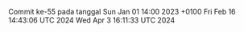 Commit ke-55 pada tanggal Sun Jan 01 14:00 2023 +0100
Fri Feb 16 14:43:06 UTC 2024
Wed Apr  3 16:11:33 UTC 2024

